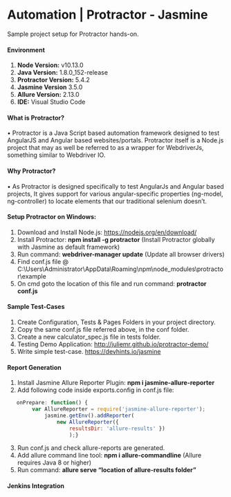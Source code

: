 # Automation | Protractor - Jasmine
Sample project setup for Protractor hands-on. 

#### Environment

1. **Node Version:** v10.13.0
2. **Java Version:** 1.8.0_152-release
3. **Protractor Version:** 5.4.2
4. **Jasmine Version** 3.5.0
5. **Allure Version:** 2.13.0
6. **IDE:** Visual Studio Code

#### What is Protractor?
• Protractor is a Java Script based automation framework designed to test AngularJS and Angular based websites/portals. Protractor itself is a Node.js project that may as well be referred to as a wrapper for WebdriverJs, something similar to Webdriver IO. </bullet>

#### Why Protractor?
• As Protractor is designed specifically to test AngularJs and Angular based projects, It gives support for various angular-specific properties (ng-model, ng-controller) to locate elements that our traditional selenium doesn’t.   

#### Setup Protractor on Windows:
1. Download and Install Node.js: https://nodejs.org/en/download/
2. Install Protractor: **npm install -g protractor** (Install Protractor globally with Jasmine as default framework)
3. Run command: **webdriver-manager update** (Update all browser drivers)
4. Find conf.js file @ C:\Users\Administrator\AppData\Roaming\npm\node_modules\protractor\example
5. On cmd goto the location of this file and run command: **protractor conf.js**

#### Sample Test-Cases
1. Create Configuration, Tests & Pages Folders in your project directory.
2. Copy the same conf.js file referred above, in the conf folder.
3. Create a new calculator_spec.js file in tests folder.
4. Testing Demo Application: http://juliemr.github.io/protractor-demo/
5. Write simple test-case. https://devhints.io/jasmine

#### Report Generation
1. Install Jasmine Allure Reporter Plugin: **npm i jasmine-allure-reporter**
2. Add following code inside exports.config in conf.js file:
```javascript		
   onPrepare: function() { 
        var AllureReporter = require('jasmine-allure-reporter');
    	    jasmine.getEnv().addReporter( 
                new AllureReporter({
                    resultsDir: 'allure-results' })
                    );}
```
3. Run conf.js and check allure-reports are generated.
4. Add allure command line tool: **npm i allure-commandline** (Allure requires Java 8 or higher)
5. Run command: **allure serve “location of allure-results folder”**

#### Jenkins Integration



